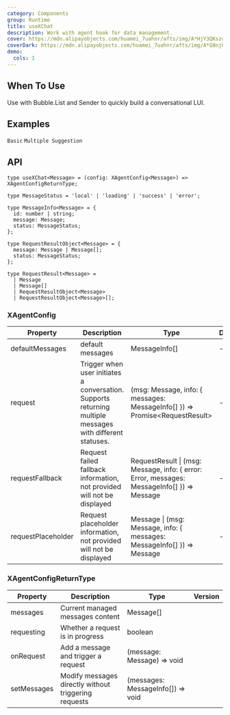 ```yaml
---
category: Components
group: Runtime
title: useXChat
description: Work with agent hook for data management.
cover: https://mdn.alipayobjects.com/huamei_7uahnr/afts/img/A*HjY3QKszqFEAAAAAAAAAAAAADrJ8AQ/original
coverDark: https://mdn.alipayobjects.com/huamei_7uahnr/afts/img/A*G8njQogkGwAAAAAAAAAAAAAADrJ8AQ/original
demo:
  cols: 1
---
```


## When To Use

Use with Bubble.List and Sender to quickly build a conversational LUI.

## Examples

<!-- prettier-ignore -->
<code src="./demo/basic.tsx">Basic</code>
<code src="./demo/suggestions.tsx">Multiple Suggestion</code>

## API

```tsx | pure
type useXChat<Message> = (config: XAgentConfig<Message>) => XAgentConfigReturnType;

type MessageStatus = 'local' | 'loading' | 'success' | 'error';

type MessageInfo<Message> = {
  id: number | string;
  message: Message;
  status: MessageStatus;
};

type RequestResultObject<Message> = {
  message: Message | Message[];
  status: MessageStatus;
};

type RequestResult<Message> =
  | Message
  | Message[]
  | RequestResultObject<Message>
  | RequestResultObject<Message>[];
```

### XAgentConfig

| Property | Description | Type | Default | Version |
| --- | --- | --- | --- | --- |
| defaultMessages | default messages | MessageInfo[] | - |  |
| request | Trigger when user initiates a conversation. Supports returning multiple messages with different statuses. | (msg: Message, info: { messages: MessageInfo[] }) => Promise\<RequestResult> | - |  |
| requestFallback | Request failed fallback information, not provided will not be displayed | RequestResult \| (msg: Message, info: { error: Error, messages: MessageInfo[] }) => Message | - |  |
| requestPlaceholder | Request placeholder information, not provided will not be displayed | Message \| (msg: Message, info: { messages: MessageInfo[] }) => Message | - |  |

### XAgentConfigReturnType

| Property | Description | Type | Version |
| --- | --- | --- | --- |
| messages | Current managed messages content | Message[] |  |
| requesting | Whether a request is in progress | boolean |  |
| onRequest | Add a message and trigger a request | (message: Message) => void |  |
| setMessages | Modify messages directly without triggering requests | (messages: MessageInfo[]) => void |  |
